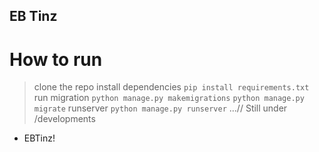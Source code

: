 ## EB Tinz
# How to run
> clone the repo
> install dependencies `pip install requirements.txt`
> run migration `python manage.py makemigrations` `python manage.py migrate`
> runserver `python manage.py runserver`
...// Still under /developments

* EBTinz!